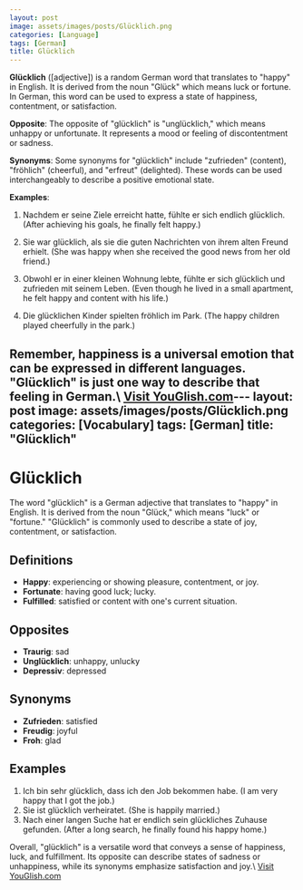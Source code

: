 ```yaml
---
layout: post
image: assets/images/posts/Glücklich.png
categories: [Language]
tags: [German]
title: Glücklich
---
```


**Glücklich** ([adjective]) is a random German word that translates to "happy" in English. It is derived from the noun "Glück" which means luck or fortune. In German, this word can be used to express a state of happiness, contentment, or satisfaction.

**Opposite**: The opposite of "glücklich" is "unglücklich," which means unhappy or unfortunate. It represents a mood or feeling of discontentment or sadness.

**Synonyms**: Some synonyms for "glücklich" include "zufrieden" (content), "fröhlich" (cheerful), and "erfreut" (delighted). These words can be used interchangeably to describe a positive emotional state.

**Examples**:

1. Nachdem er seine Ziele erreicht hatte, fühlte er sich endlich glücklich. (After achieving his goals, he finally felt happy.)

2. Sie war glücklich, als sie die guten Nachrichten von ihrem alten Freund erhielt. (She was happy when she received the good news from her old friend.)

3. Obwohl er in einer kleinen Wohnung lebte, fühlte er sich glücklich und zufrieden mit seinem Leben. (Even though he lived in a small apartment, he felt happy and content with his life.)

4. Die glücklichen Kinder spielten fröhlich im Park. (The happy children played cheerfully in the park.)

Remember, happiness is a universal emotion that can be expressed in different languages. "Glücklich" is just one way to describe that feeling in German.\ <a id="yg-widget-0" class="youglish-widget" data-query="Glücklich" data-lang="german" data-components="8412" data-auto-start="0" data-bkg-color="theme_light" data-title="How%20to%20pronounce%20Glücklich%20in%20German"  rel="nofollow" href="https://youglish.com">Visit YouGlish.com</a><script async src="https://youglish.com/public/emb/widget.js" charset="utf-8"></script>---
layout: post
image: assets/images/posts/Glücklich.png
categories: [Vocabulary]
tags: [German]
title: "Glücklich"
---

# Glücklich

The word "glücklich" is a German adjective that translates to "happy" in English. It is derived from the noun "Glück," which means "luck" or "fortune." "Glücklich" is commonly used to describe a state of joy, contentment, or satisfaction. 

## Definitions

- **Happy**: experiencing or showing pleasure, contentment, or joy.
- **Fortunate**: having good luck; lucky.
- **Fulfilled**: satisfied or content with one's current situation.

## Opposites

- **Traurig**: sad
- **Unglücklich**: unhappy, unlucky
- **Depressiv**: depressed

## Synonyms

- **Zufrieden**: satisfied
- **Freudig**: joyful
- **Froh**: glad

## Examples

1. Ich bin sehr glücklich, dass ich den Job bekommen habe. (I am very happy that I got the job.)
2. Sie ist glücklich verheiratet. (She is happily married.)
3. Nach einer langen Suche hat er endlich sein glückliches Zuhause gefunden. (After a long search, he finally found his happy home.)

Overall, "glücklich" is a versatile word that conveys a sense of happiness, luck, and fulfillment. Its opposite can describe states of sadness or unhappiness, while its synonyms emphasize satisfaction and joy.\ <a id="yg-widget-0" class="youglish-widget" data-query="Glücklich" data-lang="german" data-components="8412" data-auto-start="0" data-bkg-color="theme_light" data-title="How%20to%20pronounce%20Glücklich%20in%20German"  rel="nofollow" href="https://youglish.com">Visit YouGlish.com</a><script async src="https://youglish.com/public/emb/widget.js" charset="utf-8"></script>